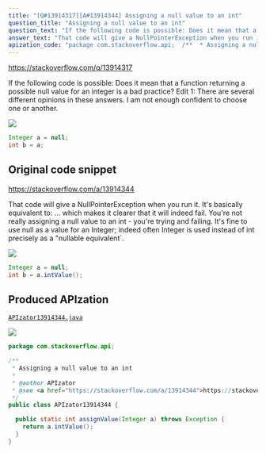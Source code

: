 ```yaml
---
title: "[Q#13914317][A#13914344] Assigning a null value to an int"
question_title: "Assigning a null value to an int"
question_text: "If the following code is possible: Does it mean that a function returning a possible null value for an integer is a bad practice? Edit 1: There are several different opinions in these answers. I am not enough confident to choose one or another."
answer_text: "That code will give a NullPointerException when you run it. It's basically equivalent to: ... which makes it clearer that it will indeed fail. You're not really assigning a null value to an int - you're trying and failing. It's fine to use null as a value for an Integer; indeed often Integer is used instead of int precisely as a \"nullable equivalent`."
apization_code: "package com.stackoverflow.api;  /**  * Assigning a null value to an int  *  * @author APIzator  * @see <a href=\"https://stackoverflow.com/a/13914344\">https://stackoverflow.com/a/13914344</a>  */ public class APIzator13914344 {    public static int assignValue(Integer a) throws Exception {     return a.intValue();   } }"
---
```


https://stackoverflow.com/q/13914317

If the following code is possible:
Does it mean that a function returning a possible null value for an integer is a bad practice?
Edit 1:
There are several different opinions in these answers. I am not enough confident to choose one or another.


<div class="code-logo"><img src="/stackoverflow.png" /></div>

```java
Integer a = null;
int b = a;
```


## Original code snippet

https://stackoverflow.com/a/13914344

That code will give a NullPointerException when you run it. It&#x27;s basically equivalent to:
... which makes it clearer that it will indeed fail.
You&#x27;re not really assigning a null value to an int - you&#x27;re trying and failing.
It&#x27;s fine to use null as a value for an Integer; indeed often Integer is used instead of int precisely as a &quot;nullable equivalent`.

<div class="code-logo"><img src="/stackoverflow.png" /></div>

```java
Integer a = null;
int b = a.intValue();
```

## Produced APIzation

[`APIzator13914344.java`](https://github.com/pasqualesalza/apization-temp/raw/main/data/search/APIzator13914344.java)

<div class="code-logo"><img src="/apizator.png" /></div>

```java
package com.stackoverflow.api;

/**
 * Assigning a null value to an int
 *
 * @author APIzator
 * @see <a href="https://stackoverflow.com/a/13914344">https://stackoverflow.com/a/13914344</a>
 */
public class APIzator13914344 {

  public static int assignValue(Integer a) throws Exception {
    return a.intValue();
  }
}

```